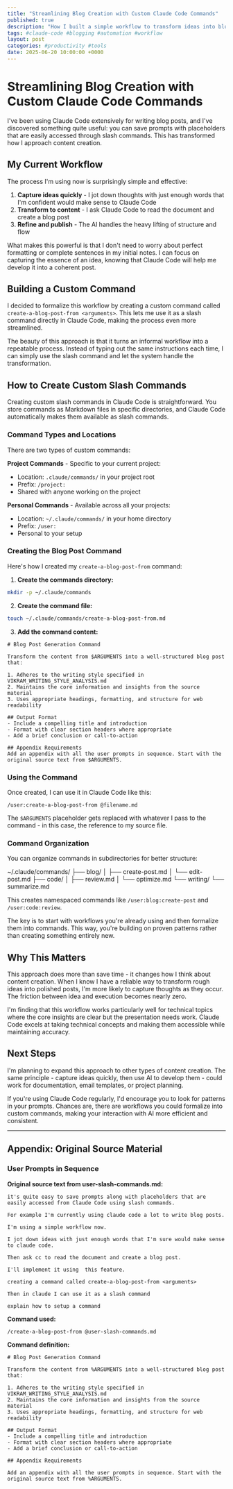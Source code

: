 ```yaml
---
title: "Streamlining Blog Creation with Custom Claude Code Commands"
published: true
description: "How I built a simple workflow to transform ideas into blog posts using Claude Code's custom slash commands"
tags: #claude-code #blogging #automation #workflow
layout: post
categories: #productivity #tools
date: 2025-06-20 10:00:00 +0000
---
```


# Streamlining Blog Creation with Custom Claude Code Commands

I've been using Claude Code extensively for writing blog posts, and I've discovered something quite useful: you can save prompts with placeholders that are easily accessed through slash commands. This has transformed how I approach content creation.

## My Current Workflow

The process I'm using now is surprisingly simple and effective:

1. **Capture ideas quickly** - I jot down thoughts with just enough words that I'm confident would make sense to Claude Code
2. **Transform to content** - I ask Claude Code to read the document and create a blog post
3. **Refine and publish** - The AI handles the heavy lifting of structure and flow

What makes this powerful is that I don't need to worry about perfect formatting or complete sentences in my initial notes. I can focus on capturing the essence of an idea, knowing that Claude Code will help me develop it into a coherent post.

## Building a Custom Command

I decided to formalize this workflow by creating a custom command called `create-a-blog-post-from <arguments>`. This lets me use it as a slash command directly in Claude Code, making the process even more streamlined.

The beauty of this approach is that it turns an informal workflow into a repeatable process. Instead of typing out the same instructions each time, I can simply use the slash command and let the system handle the transformation.

## How to Create Custom Slash Commands

Creating custom slash commands in Claude Code is straightforward. You store commands as Markdown files in specific directories, and Claude Code automatically makes them available as slash commands.

### Command Types and Locations

There are two types of custom commands:

**Project Commands** - Specific to your current project:
- Location: `.claude/commands/` in your project root
- Prefix: `/project:`
- Shared with anyone working on the project

**Personal Commands** - Available across all your projects:
- Location: `~/.claude/commands/` in your home directory  
- Prefix: `/user:`
- Personal to your setup

### Creating the Blog Post Command

Here's how I created my `create-a-blog-post-from` command:

1. **Create the commands directory:**
```bash
mkdir -p ~/.claude/commands
```

2. **Create the command file:**
```bash
touch ~/.claude/commands/create-a-blog-post-from.md
```

3. **Add the command content:**
   
```
# Blog Post Generation Command

Transform the content from $ARGUMENTS into a well-structured blog post that:

1. Adheres to the writing style specified in VIKRAM_WRITING_STYLE_ANALYSIS.md
2. Maintains the core information and insights from the source material
3. Uses appropriate headings, formatting, and structure for web readability

## Output Format
- Include a compelling title and introduction
- Format with clear section headers where appropriate
- Add a brief conclusion or call-to-action

## Appendix Requirements
Add an appendix with all the user prompts in sequence. Start with the original source text from $ARGUMENTS.
```

### Using the Command

Once created, I can use it in Claude Code like this:
```
/user:create-a-blog-post-from @filename.md
```

The `$ARGUMENTS` placeholder gets replaced with whatever I pass to the command - in this case, the reference to my source file.


### Command Organization

You can organize commands in subdirectories for better structure:


~/.claude/commands/
├── blog/
│   ├── create-post.md
│   └── edit-post.md
├── code/
│   ├── review.md
│   └── optimize.md
└── writing/
    └── summarize.md


This creates namespaced commands like `/user:blog:create-post` and `/user:code:review`.

The key is to start with workflows you're already using and then formalize them into commands. This way, you're building on proven patterns rather than creating something entirely new.

## Why This Matters

This approach does more than save time - it changes how I think about content creation. When I know I have a reliable way to transform rough ideas into polished posts, I'm more likely to capture thoughts as they occur. The friction between idea and execution becomes nearly zero.

I'm finding that this workflow works particularly well for technical topics where the core insights are clear but the presentation needs work. Claude Code excels at taking technical concepts and making them accessible while maintaining accuracy.

## Next Steps

I'm planning to expand this approach to other types of content creation. The same principle - capture ideas quickly, then use AI to develop them - could work for documentation, email templates, or project planning.

If you're using Claude Code regularly, I'd encourage you to look for patterns in your prompts. Chances are, there are workflows you could formalize into custom commands, making your interaction with AI more efficient and consistent.

---

## Appendix: Original Source Material

### User Prompts in Sequence

**Original source text from user-slash-commands.md:**

```
it's quite easy to save prompts along with placeholders that are easily accessed from Claude Code using slash commands.

For example I'm currently using claude code a lot to write blog posts.

I'm using a simple workflow now.

I jot down ideas with just enough words that I'm sure would make sense to claude code.

Then ask cc to read the document and create a blog post.

I'll implement it using  this feature.

creating a command called create-a-blog-post-from <arguments>

Then in claude I can use it as a slash command  

explain how to setup a command
```

**Command used:**
```
/create-a-blog-post-from @user-slash-commands.md
```

**Command definition:**
```
# Blog Post Generation Command

Transform the content from %ARGUMENTS into a well-structured blog post that:

1. Adheres to the writing style specified in VIKRAM_WRITING_STYLE_ANALYSIS.md
2. Maintains the core information and insights from the source material
3. Uses appropriate headings, formatting, and structure for web readability

## Output Format
- Include a compelling title and introduction
- Format with clear section headers where appropriate
- Add a brief conclusion or call-to-action

## Appendix Requirements

Add an appendix with all the user prompts in sequence. Start with the original source text from %ARGUMENTS.
```